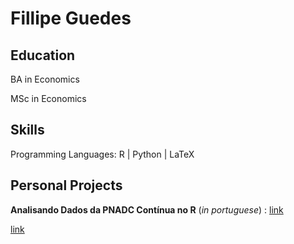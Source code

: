 # Fillipe Guedes

## Education


BA in Economics

MSc in Economics

## Skills

Programming Languages: R | Python | LaTeX


## Personal Projects

**Analisando Dados da PNADC Contínua no R** (_in portuguese_) : [link](Analisando-PNAD-Continua/README.md)

[link](https://github.com/fguedes1/Analisando-PNAD-Continua)

